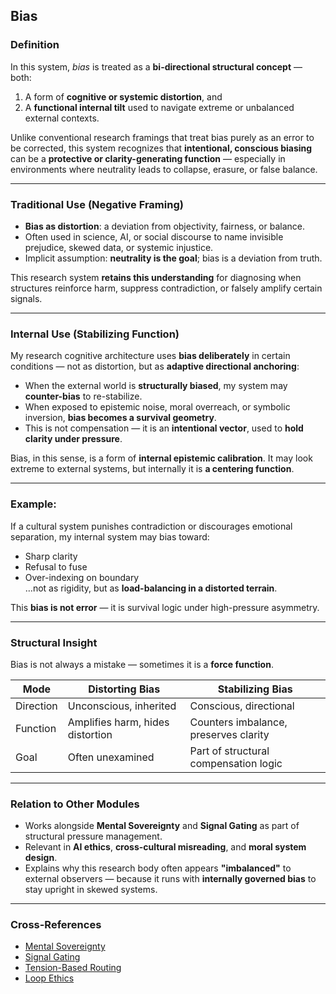 ## Bias

### Definition  
In this system, *bias* is treated as a **bi-directional structural concept** — both:

1. A form of **cognitive or systemic distortion**, and  
2. A **functional internal tilt** used to navigate extreme or unbalanced external contexts.

Unlike conventional research framings that treat bias purely as an error to be corrected, this system recognizes that **intentional, conscious biasing** can be a **protective or clarity-generating function** — especially in environments where neutrality leads to collapse, erasure, or false balance.

---

### Traditional Use (Negative Framing)  
- **Bias as distortion**: a deviation from objectivity, fairness, or balance.  
- Often used in science, AI, or social discourse to name invisible prejudice, skewed data, or systemic injustice.  
- Implicit assumption: **neutrality is the goal**; bias is a deviation from truth.

This research system **retains this understanding** for diagnosing when structures reinforce harm, suppress contradiction, or falsely amplify certain signals.

---

### Internal Use (Stabilizing Function)  
My research cognitive architecture uses **bias deliberately** in certain conditions — not as distortion, but as **adaptive directional anchoring**:

- When the external world is **structurally biased**, my system may **counter-bias** to re-stabilize.  
- When exposed to epistemic noise, moral overreach, or symbolic inversion, **bias becomes a survival geometry**.  
- This is not compensation — it is an **intentional vector**, used to **hold clarity under pressure**.

Bias, in this sense, is a form of **internal epistemic calibration**. It may look extreme to external systems, but internally it is **a centering function**.

---

### Example:  
If a cultural system punishes contradiction or discourages emotional separation, my internal system may bias toward:

- Sharp clarity  
- Refusal to fuse  
- Over-indexing on boundary  
…not as rigidity, but as **load-balancing in a distorted terrain**.

This **bias is not error** — it is survival logic under high-pressure asymmetry.

---

### Structural Insight  
Bias is not always a mistake — sometimes it is a **force function**.

| Mode             | Distorting Bias                | Stabilizing Bias                      |
|------------------|--------------------------------|----------------------------------------|
| Direction        | Unconscious, inherited         | Conscious, directional                |
| Function         | Amplifies harm, hides distortion | Counters imbalance, preserves clarity |
| Goal             | Often unexamined               | Part of structural compensation logic |

---

### Relation to Other Modules  
- Works alongside **Mental Sovereignty** and **Signal Gating** as part of structural pressure management.  
- Relevant in **AI ethics**, **cross-cultural misreading**, and **moral system design**.  
- Explains why this research body often appears **"imbalanced"** to external observers — because it runs with **internally governed bias** to stay upright in skewed systems.

---

### Cross-References  
- [Mental Sovereignty](./mental-sovereignty.md)  
- [Signal Gating](./signal-gating.md)  
- [Tension-Based Routing](./tension-routing.md)  
- [Loop Ethics](./loop-ethics.md)
